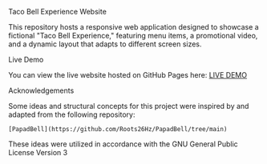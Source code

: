 Taco Bell Experience Website

This repository hosts a responsive web application designed to showcase a fictional "Taco Bell Experience," featuring menu items, a promotional video, and a dynamic layout that adapts to different screen sizes.

Live Demo

You can view the live website hosted on GitHub Pages here: [LIVE DEMO](https://mananpd.github.io/TacoBellThemeWebsite/)

Acknowledgements

Some ideas and structural concepts for this project were inspired by and adapted from the following repository:

    [PapadBell](https://github.com/Roots26Hz/PapadBell/tree/main)

These ideas were utilized in accordance with the GNU General Public License Version 3